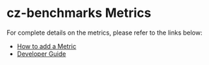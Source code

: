 # cz-benchmarks Metrics

For complete details on the metrics, please refer to the links below:

- [How to add a Metric](../../../docs/source/how_to_guides/add_new_metric.md)
- [Developer Guide](../../../docs/source/developer_guides/metrics.md)
